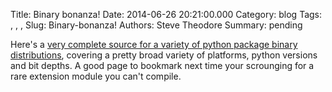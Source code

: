 Title: Binary bonanza!
Date: 2014-06-26 20:21:00.000
Category: blog
Tags: , , , 
Slug: Binary-bonanza!
Authors: Steve Theodore
Summary: pending

Here's a [very complete source for a variety of python package binary distributions](http://www.lfd.uci.edu/~gohlke/pythonlibs/), covering a pretty broad variety of platforms, python versions and bit depths.  A good page to bookmark next time your scrounging for a rare extension module you can't compile.


